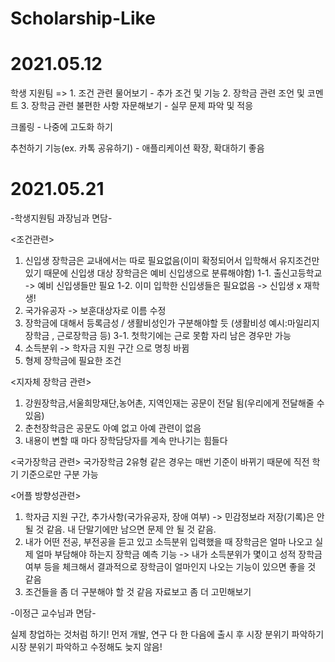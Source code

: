 # Scholarship-Like

# 2021.05.12

학생 지원팀
=>  1. 조건 관련 물어보기 - 추가 조건 및 기능
    2. 장학금 관련 조언 및 코멘트
    3. 장학금 관련 불편한 사항 자문해보기 - 실무 문제 파악 및 적응
    
크롤링 - 나중에 고도화 하기

추천하기 기능(ex. 카톡 공유하기) - 애플리케이션 확장, 확대하기 좋음

# 2021.05.21

-학생지원팀 과장님과 면담-

<조건관련>
1. 신입생 장학금은 교내에서는 따로 필요없음(이미 확정되어서 입학해서 유지조건만 있기 때문에 신입생 대상 장학금은 예비 신입생으로 분류해야함)
1-1. 출신고등학교 -> 예비 신입생들만 필요
1-2. 이미 입학한 신입생들은 필요없음 -> 신입생 x 재학생!
2. 국가유공자 -> 보훈대상자로 이름 수정
3. 장학금에 대해서 등록금성 / 생활비성인가 구분해야할 듯 (생활비성 예시:마일리지 장학금 , 근로장학금 등)
3-1. 첫학기에는 근로 못함 자리 남은 경우만 가능
4. 소득분위 -> 학자금 지원 구간 으로 명칭 바뀜
5. 형제 장학금에 필요한 조건

<지자체 장학금 관련>
1. 강원장학금,서울희망재단,농어촌, 지역인재는 공문이 전달 됨(우리에게 전달해줄 수 있음)
2. 춘천장학금은 공문도 아예 없고 아예 관련이 없음
3. 내용이 변할 때 마다 장학담당자를 계속 만나기는 힘들다

<국가장학금 관련>
국가장학금 2유형 같은 경우는 매번 기준이 바뀌기 때문에 직전 학기 기준으로만 구분 가능

<어플 방향성관련>
1. 학자금 지원 구간, 추가사항(국가유공자, 장애 여부) -> 민감정보라 저장(기록)은 안 될 것 같음. 내 단말기에만 남으면 문제 안 될 것 같음.
2. 내가 어떤 전공, 부전공을 듣고 있고 소득분위 입력했을 때 장학금은 얼마 나오고 실제 얼마 부담해야 하는지
장학금 예측 기능 -> 내가 소득분위가 몇이고 성적 장학금 여부 등을 체크해서 결과적으로 장학금이 얼마인지 나오는 기능이 있으면 좋을 것 같음
3. 조건들을 좀 더 구분해야 할 것 같음 자료보고 좀 더 고민해보기

-이정근 교수님과 면담-

실제 창업하는 것처럼 하기!
먼저 개발, 연구 다 한 다음에 출시 후 시장 분위기 파악하기
시장 분위기 파악하고 수정해도 늦지 않음!
